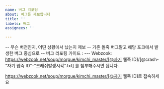 ```yaml
---
name: 버그 리포팅
about: 버그를 제보합니다
title: ''
labels: 버그
assignees: ''

---
```


-- 무슨 버전인지, 어떤 상황에서 났는지 제보
-- 기존 돌죽 버그말고 해당 포크에서 발생한 버그 중심으로
-- 버그 리포팅 가이드 :
--- Webzook:
https://webzook.net/soup/morgue/kimchi_master/[@자기 웹죽 ID]/[@crash-"자기 웹죽 ID"-"크래쉬발생시각".txt]
를 첨부해주시면 됩니다.

https://webzook.net/soup/morgue/kimchi_master/[@자기 웹죽 ID]로 접속하세요
